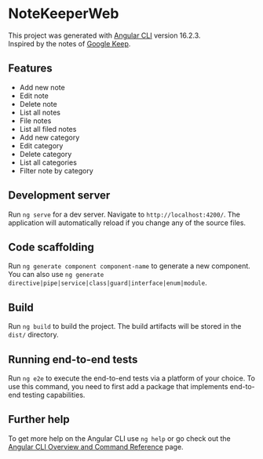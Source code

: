 # NoteKeeperWeb

This project was generated with [Angular CLI](https://github.com/angular/angular-cli) version 16.2.3.  
Inspired by the notes of [Google Keep](https://keep.google.com/u/0/#home).

## Features 
- Add new note
- Edit note
- Delete note
- List all notes
- File notes
- List all filed notes
- Add new category
- Edit category
- Delete category
- List all categories 
- Filter note by category

## Development server

Run `ng serve` for a dev server. Navigate to `http://localhost:4200/`. The application will automatically reload if you change any of the source files.

## Code scaffolding

Run `ng generate component component-name` to generate a new component. You can also use `ng generate directive|pipe|service|class|guard|interface|enum|module`.

## Build

Run `ng build` to build the project. The build artifacts will be stored in the `dist/` directory.

## Running end-to-end tests

Run `ng e2e` to execute the end-to-end tests via a platform of your choice. To use this command, you need to first add a package that implements end-to-end testing capabilities.

## Further help

To get more help on the Angular CLI use `ng help` or go check out the [Angular CLI Overview and Command Reference](https://angular.io/cli) page.
